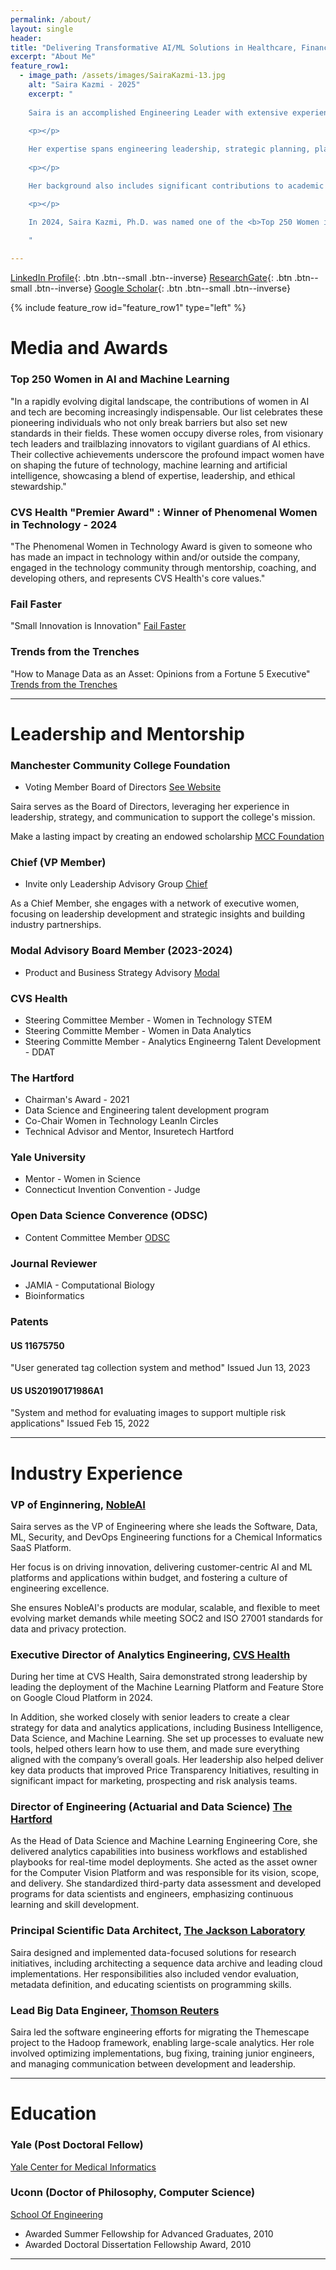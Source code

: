 ```yaml
---
permalink: /about/
layout: single
header:
title: "Delivering Transformative AI/ML Solutions in Healthcare, Finance, and Science"
excerpt: "About Me"
feature_row1:
  - image_path: /assets/images/SairaKazmi-13.jpg
    alt: "Saira Kazmi - 2025"
    excerpt: "
    
    Saira is an accomplished Engineering Leader with extensive experience leading data, AI, and and machine learning initiatives across diverse industries, from innovative startups like NobleAI to Fortune 5 enterprises like CVS Health. 
    
    <p></p>

    Her expertise spans engineering leadership, strategic planning, platform development, and MLOps, consistently delivering scalable and impactful solutions. 
    
    <p></p>

    Her background also includes significant contributions to academic institutions and advisory boards, showcasing a commitment to fostering technological advancement and talent development.

    <p></p>

    In 2024, Saira Kazmi, Ph.D. was named one of the <b>Top 250 Women in AI and ML</b>. [Data Science Salon](https://roundtable.datascience.salon/250-women-in-ai-and-machine-learning-to-follow-data-science-salon-guide)
    
    "

---
```


[LinkedIn Profile](https://www.linkedin.com/in/sairakazmi/){: .btn  .btn--small .btn--inverse}
[ResearchGate](https://www.researchgate.net/profile/Saira_Kazmi){: .btn  .btn--small .btn--inverse}
[Google Scholar](https://scholar.google.com/citations?user=4fZMYdgAAAAJ&hl=en){: .btn  .btn--small .btn--inverse}

<!-- [Machine Learning!](https://plus.google.com/photos/photo/101822958652855400957/6014028918243652658?icm=false){: .btn .btn--small .btn--info} -->

{% include feature_row id="feature_row1" type="left" %}


# Media and Awards

### Top 250 Women in AI and Machine Learning
"In a rapidly evolving digital landscape, the contributions of women in AI and tech are becoming increasingly indispensable. Our list celebrates these pioneering individuals who not only break barriers but also set new standards in their fields. These women occupy diverse roles, from visionary tech leaders and trailblazing innovators to vigilant guardians of AI ethics. Their collective achievements underscore the profound impact women have on shaping the future of technology, machine learning and artificial intelligence, showcasing a blend of expertise, leadership, and ethical stewardship."

### CVS Health "Premier Award" : Winner of Phenomenal Women in Technology - 2024
"The Phenomenal Women in Technology Award is given to someone who has made an impact in technology within and/or outside the company, engaged in the technology community through mentorship, coaching, and developing others, and represents CVS Health's core values."

### Fail Faster 
"Small Innovation is Innovation" [Fail Faster](https://podcasts.apple.com/us/podcast/172-small-innovation-is-also-innovation/id1525530896?i=1000524712670)

### Trends from the Trenches
"How to Manage Data as an Asset: Opinions from a Fortune 5 Executive" [Trends from the Trenches](https://www.bio-itworld.com/news/2022/03/08/how-to-manage-data-as-an-asset-opinions-from-a-fortune-5-executive)

---

# Leadership and Mentorship

### Manchester Community College Foundation
* Voting Member Board of Directors [See Website](https://www.mccgiving.org/news/qeurorn6bezv5kj9icuwt0ut6cgkl9)


Saira serves as the Board of Directors, leveraging her experience in leadership, strategy, and communication to support the college's mission. 

Make a lasting impact by creating an endowed scholarship [MCC Foundation](https://www.mccgiving.org/ways-to-give)

### Chief (VP Member)
* Invite only Leadership Advisory Group [Chief](https://chief.com/membership-criteria)


As a Chief Member, she engages with a network of executive women, focusing on leadership development and strategic insights and building industry partnerships.

### Modal Advisory Board Member (2023-2024)
* Product and Business Strategy Advisory [Modal](https://www.modallearning.com/)

### CVS Health
* Steering Committee Member - Women in Technology STEM 
* Steering Committe Member - Women in Data Analytics
* Steering Committe Member - Analytics Engineerng Talent Development - DDAT

### The Hartford
* Chairman's Award - 2021
* Data Science and Engineering talent development program
* Co-Chair Women in Technology LeanIn Circles
* Technical Advisor and Mentor, Insuretech Hartford

### Yale University
* Mentor - Women in Science 
* Connecticut Invention Convention - Judge

### Open Data Science Converence (ODSC) 
* Content Committee Member [ODSC](https://odsc.com/content)

### Journal Reviewer
* JAMIA - Computational Biology
* Bioinformatics

### Patents

#### US 11675750
"User generated tag collection system and method" Issued Jun 13, 2023

#### US US20190171986A1 
"System and method for evaluating images to support multiple risk applications" Issued Feb 15, 2022



---

# Industry Experience

### VP of Enginnering, [NobleAI](https://www.noble.ai/)

Saira serves as the VP of Engineering where she leads the Software, Data, ML, Security, and DevOps Engineering functions for a Chemical Informatics SaaS Platform.

Her focus is on driving innovation, delivering customer-centric AI and ML platforms and applications within budget, and fostering a culture of engineering excellence. 

She ensures NobleAI's products are modular, scalable, and flexible to meet evolving market demands while meeting SOC2 and ISO 27001 standards for data and privacy protection.

### Executive Director of Analytics Engineering, [CVS Health](https://www.cvshealth.com/)

During her time at CVS Health, Saira demonstrated strong leadership by leading the deployment of the Machine Learning Platform and Feature Store on Google Cloud Platform in 2024. 

In Addition, she worked closely with senior leaders to create a clear strategy for data and analytics applications, including Business Intelligence, Data Science, and Machine Learning. She set up processes to evaluate new tools, helped others learn how to use them, and made sure everything aligned with the company’s overall goals. Her leadership also helped deliver key data products that improved Price Transparency Initiatives, resulting in significant impact for marketing, prospecting and risk analysis teams.


### Director of Engineering (Actuarial and Data Science) [The Hartford](https://www.thehartford.com/)

As the Head of Data Science and Machine Learning Engineering Core, she delivered analytics capabilities into business workflows and established playbooks for real-time model deployments. She acted as the asset owner for the Computer Vision Platform and was responsible for its vision, scope, and delivery. She standardized third-party data assessment and developed programs for data scientists and engineers, emphasizing continuous learning and skill development.


### Principal Scientific Data Architect, [The Jackson Laboratory](https://www.jax.org/)
Saira designed and implemented data-focused solutions for research initiatives, including architecting a sequence data archive and leading cloud implementations. Her responsibilities also included vendor evaluation, metadata definition, and educating scientists on programming skills.

### Lead Big Data Engineer, [Thomson Reuters](https://innovation.thomsonreuters.com/en.html)
Saira led the software engineering efforts for migrating the Themescape project to the Hadoop framework, enabling large-scale analytics. Her role involved optimizing implementations, bug fixing, training junior engineers, and managing communication between development and leadership.


---

# Education

### Yale (Post Doctoral Fellow)
[Yale Center for Medical Informatics](http://ycmi.yale.edu/training/graduatespds.aspx)


### Uconn (Doctor of Philosophy, Computer Science)
[School Of Engineering](http://www.engr.uconn.edu)

* Awarded Summer Fellowship for Advanced Graduates, 2010
* Awarded Doctoral Dissertation Fellowship Award, 2010


---
